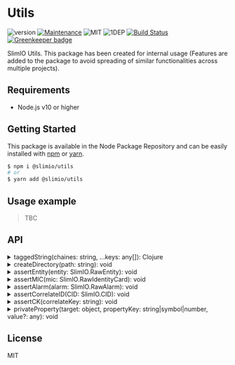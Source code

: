 # Utils
![version](https://img.shields.io/badge/dynamic/json.svg?url=https://raw.githubusercontent.com/SlimIO/Utils/master/package.json&query=$.version&label=Version)
[![Maintenance](https://img.shields.io/badge/Maintained%3F-yes-green.svg)](https://github.com/SlimIO/github/commit-activity)
![MIT](https://img.shields.io/github/license/mashape/apistatus.svg)
![1DEP](https://img.shields.io/badge/Dependencies-1-yellow.svg)
[![Build Status](https://travis-ci.com/SlimIO/Utils.svg?branch=master)](https://travis-ci.com/SlimIO/Utils) [![Greenkeeper badge](https://badges.greenkeeper.io/SlimIO/Utils.svg)](https://greenkeeper.io/)

SlimIO Utils. This package has been created for internal usage (Features are added to the package to avoid spreading of similar functionalities across multiple projects).

## Requirements
- Node.js v10 or higher

## Getting Started

This package is available in the Node Package Repository and can be easily installed with [npm](https://docs.npmjs.com/getting-started/what-is-npm) or [yarn](https://yarnpkg.com).

```bash
$ npm i @slimio/utils
# or
$ yarn add @slimio/utils
```

## Usage example
> TBC

## API

<details><summary>taggedString(chaines: string, ...keys: any[]): Clojure</summary>
<br />

This method is inspired from Tagged Literal (look at the [MDN Documentation](https://developer.mozilla.org/fr/docs/Web/JavaScript/Reference/Litt%C3%A9raux_gabarits))

Useful to build string templates:
```js
const { strictEqual } = require("assert");
const tpl = taggedString`hello ${0}`;

strictEqual(tpl("fraxken"), "hello fraxken");
```

Template properties can be either **index** or **key**:
```js
const { strictEqual } = require("assert");
const tpl = taggedString`hello ${"name"}`;

strictEqual(tpl({ name: "fraxken" }), "hello fraxken");
```
</details>

<details><summary>createDirectory(path: string): void</summary>
<br />

Create a directory at the given path. This method trigger `fs.mkdir` but catch the **ENOENT** error if the directory exist.
</details>

<details><summary>assertEntity(entity: SlimIO.RawEntity): void</summary>
<br />

Assert an Entity Object.
```js
assertEntity({
    name: "myEntity",
    description: "desc",
    parent: 10,
    descriptors: {}
});
```
</details>

<details><summary>assertMIC(mic: SlimIO.RawIdentityCard): void</summary>
<br />

Assert an MicIdentityCard Object.
```js
assertMIC({
    name: "myMIC",
    entityId: 1,
    unit: "unit",
    interval: 10,
    max: 100,
    description: "desc"
});
```
</details>

<details><summary>assertAlarm(alarm: SlimIO.RawAlarm): void</summary>
<br />

Assert an Alarm Object.
```js
assertAlarm({
    message: "message",
    severity: 1,
    entityId: 2,
    correlateKey: "test_corrKey"
});
```
</details>

<details><summary>assertCorrelateID(CID: SlimIO.CID): void</summary>
<br />

Assert a correlate id (Alarm correlate id).
```js
assertCorrelateID("1#test_corrkey");
```
</details>

<details><summary>assertCK(correlateKey: string): void</summary>
<br />

Assert a correlate key (Alarm correlate key).
```js
assertCK("test_corrkey");
```
</details>

<details><summary>privateProperty(target: object, propertyKey: string|symbol|number, value?: any): void</summary>
<br />

Define a private (**non-enumable**, **non-configurable**) property on the target.

```js
const assert = require("assert");

const obj = {};
privateProperty(obj, "foo", "bar");
assert.deepEqual(Object.keys(obj), []);

obj.foo = "world!";
assert.strictEqual(obj.foo, "world!");
assert.throws(() => {
    delete obj.foo;
}, { name: 'TypeError' });
```
</details>

## License
MIT
